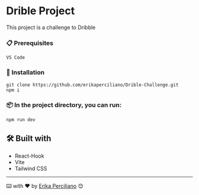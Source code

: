 # Drible Project

This project is a challenge to Dribble 

### 📋 Prerequisites

```
VS Code
```
### 🔧 Installation

```
git clone https://github.com/erikaperciliano/Drible-Challenge.git
npm i 
```
### 📦 In the project directory, you can run:

```
npm run dev
```

## 🛠️ Built with
- React-Hook
- Vite
- Tailwind CSS

---
⌨️ with ❤️ by [Erika Perciliano](https://github.com/erikaperciliano) 😊
